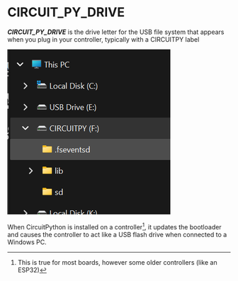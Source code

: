 
# CIRCUIT_PY_DRIVE

***CIRCUIT_PY_DRIVE*** is the drive letter for the USB file system that appears when you plug in your controller, typically with a CIRCUITPY label

![alt text](image.png)

When CircuitPython is installed on a controller[^1], it updates the bootloader and causes the controller to act like a USB flash drive when connected to a Windows PC.  

[^1]: This is true for most boards, however some older controllers (like an ESP32)